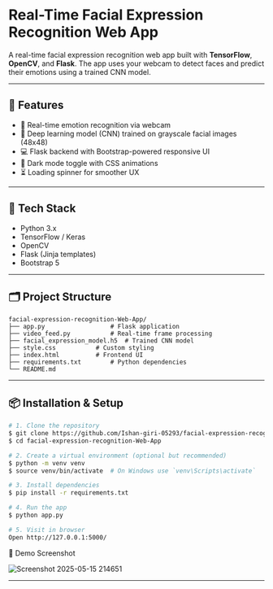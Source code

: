 # Real-Time Facial Expression Recognition Web App

A real-time facial expression recognition web app built with **TensorFlow**, **OpenCV**, and **Flask**. The app uses your webcam to detect faces and predict their emotions using a trained CNN model.

---

## 🚀 Features

* 🎥 Real-time emotion recognition via webcam
* 🧠 Deep learning model (CNN) trained on grayscale facial images (48x48)
* 💻 Flask backend with Bootstrap-powered responsive UI
* 🌙 Dark mode toggle with CSS animations
* ⏳ Loading spinner for smoother UX

---

## 🧰 Tech Stack

* Python 3.x
* TensorFlow / Keras
* OpenCV
* Flask (Jinja templates)
* Bootstrap 5

---

## 🗂️ Project Structure

```
facial-expression-recognition-Web-App/
├── app.py                  # Flask application
├── video_feed.py           # Real-time frame processing
├── facial_expression_model.h5  # Trained CNN model
├── style.css           # Custom styling
├── index.html          # Frontend UI
├── requirements.txt        # Python dependencies
└── README.md
```

---

## 📦 Installation & Setup

```bash
# 1. Clone the repository
$ git clone https://github.com/Ishan-giri-05293/facial-expression-recognition-Web-App
$ cd facial-expression-recognition-Web-App

# 2. Create a virtual environment (optional but recommended)
$ python -m venv venv
$ source venv/bin/activate  # On Windows use `venv\Scripts\activate`

# 3. Install dependencies
$ pip install -r requirements.txt

# 4. Run the app
$ python app.py

# 5. Visit in browser
Open http://127.0.0.1:5000/
```
📸 Demo Screenshot

![Screenshot 2025-05-15 214651](https://github.com/user-attachments/assets/5f0eaa4a-1cea-4956-b230-43a8ca6bc918)


---
